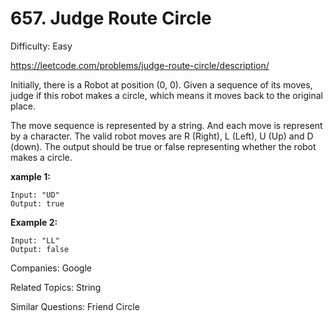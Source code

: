 # 657. Judge Route Circle

Difficulty: Easy

https://leetcode.com/problems/judge-route-circle/description/

Initially, there is a Robot at position (0, 0). Given a sequence of its moves, judge if this robot makes a circle, which means it moves back to the original place.

The move sequence is represented by a string. And each move is represent by a character. The valid robot moves are R (Right), L (Left), U (Up) and D (down). The output should be true or false representing whether the robot makes a circle.

**xample 1:**
```
Input: "UD"
Output: true
```
**Example 2:**
```
Input: "LL"
Output: false
```

Companies: Google

Related Topics: String

Similar Questions: Friend Circle
